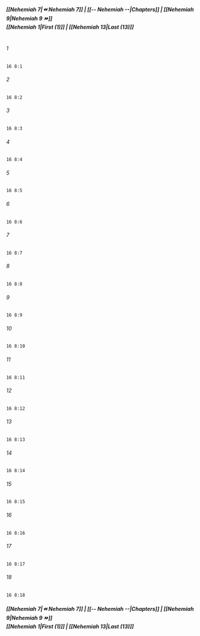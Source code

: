 
##### **[[Nehemiah 7|⏪ Nehemiah 7]] | [[-- Nehemiah --|Chapters]] | [[Nehemiah 9|Nehemiah 9 ⏩]]**<br>**[[Nehemiah 1|First (1)]] | [[Nehemiah 13|Last (13)]]**<br><br>

###### 1
``` verse
16 8:1
```
###### 2
``` verse
16 8:2
```
###### 3
``` verse
16 8:3
```
###### 4
``` verse
16 8:4
```
###### 5
``` verse
16 8:5
```
###### 6
``` verse
16 8:6
```
###### 7
``` verse
16 8:7
```
###### 8
``` verse
16 8:8
```
###### 9
``` verse
16 8:9
```
###### 10
``` verse
16 8:10
```
###### 11
``` verse
16 8:11
```
###### 12
``` verse
16 8:12
```
###### 13
``` verse
16 8:13
```
###### 14
``` verse
16 8:14
```
###### 15
``` verse
16 8:15
```
###### 16
``` verse
16 8:16
```
###### 17
``` verse
16 8:17
```
###### 18
``` verse
16 8:18
```

##### **[[Nehemiah 7|⏪ Nehemiah 7]] | [[-- Nehemiah --|Chapters]] | [[Nehemiah 9|Nehemiah 9 ⏩]]**<br>**[[Nehemiah 1|First (1)]] | [[Nehemiah 13|Last (13)]]**
